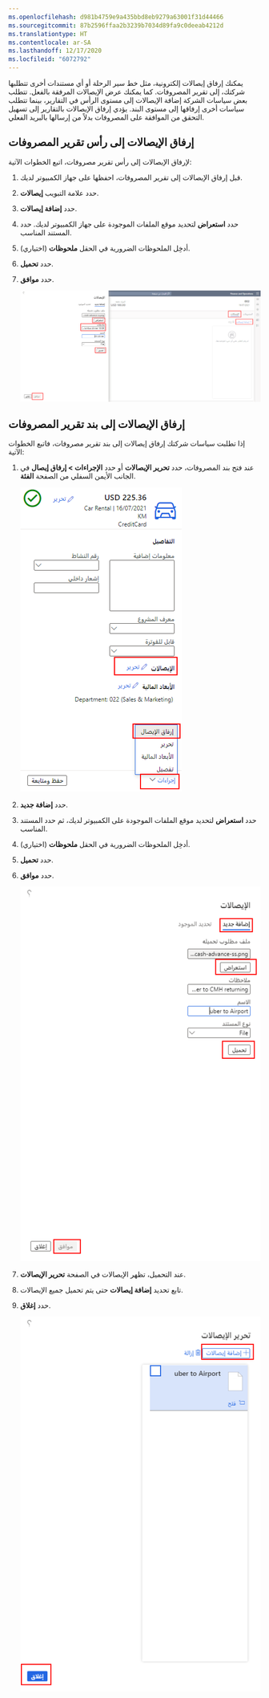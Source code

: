 ```yaml
---
ms.openlocfilehash: d981b4759e9a435bbd8eb9279a63001f31d44466
ms.sourcegitcommit: 87b2596ffaa2b3239b7034d89fa9c0deeab4212d
ms.translationtype: HT
ms.contentlocale: ar-SA
ms.lasthandoff: 12/17/2020
ms.locfileid: "6072792"
---
```

يمكنك إرفاق إيصالات إلكترونية، مثل خط سير الرحلة أو أي مستندات أخرى تتطلبها شركتك، إلى تقرير المصروفات. كما يمكنك عرض الإيصالات المرفقة بالفعل. تتطلب بعض سياسات الشركة إضافة الإيصالات إلى مستوى الرأس في التقارير، بينما تتطلب سياسات أخرى إرفاقها إلى مستوى البند. يؤدي إرفاق الإيصالات بالتقارير إلى تسهيل التحقق من الموافقة على المصروفات بدلاً من إرسالها بالبريد الفعلي.

## <a name="attach-receipts-an-expense-report-header"></a>إرفاق الإيصالات إلى رأس تقرير المصروفات
لإرفاق الإيصالات إلى رأس تقرير مصروفات، اتبع الخطوات الآتية:

1.  قبل إرفاق الإيصالات إلى تقرير المصروفات، احفظها على جهاز الكمبيوتر لديك.
2.  حدد علامة التبويب **إيصالات**.
3.  حدد **إضافة إيصالات**.
4.  حدد **استعراض** لتحديد موقع الملفات الموجودة على جهاز الكمبيوتر لديك. حدد المستند المناسب.
5.  (اختياري) أدخِل الملحوظات الضرورية في الحقل **ملحوظات**. 
6.  حدد **تحميل**.
7.  حدد **موافق**.

     ![لقطة شاشة لعلامة التبويب "الإيصالات" لإضافة إيصال إلى رأس الصفحة.](../media/header-add-receipts-ssm.png) 

## <a name="attach-receipts-to-an-expense-report-line"></a>إرفاق الإيصالات إلى بند تقرير المصروفات
إذا تطلبت سياسات شركتك إرفاق إيصالات إلى بند تقرير مصروفات، فاتبع الخطوات الآتية:

1.  عند فتح بند المصروفات، حدد **تحرير الإيصالات** أو حدد **الإجراءات > إرفاق إيصال** في الجانب الأيمن السفلي من الصفحة **الفئة**.

    ![لقطة شاشة لعلامة التبويب "التفاصيل" لإضافة إيصال إلى بند.](../media/line-level-receipts-ssm.png)

2.  حدد **إضافة جديد**.
3.  حدد **استعراض** لتحديد موقع الملفات الموجودة على الكمبيوتر لديك، ثم حدد المستند المناسب.
4.  (اختياري) أدخِل الملحوظات الضرورية في الحقل **ملحوظات**.
5.  حدد **تحميل**.
6.  حدد **موافق**.

    ![لقطة شاشة لعلامة التبويب "الإيصالات" تُظهر الزر "تحميل".](../media/upload-line-level-receipts-ssm.png) 
 
7.  عند التحميل، تظهر الإيصالات في الصفحة **تحرير الإيصالات**. 
8.  تابع تحديد **إضافة إيصالات** حتى يتم تحميل جميع الإيصالات.
9.  حدد **إغلاق**.


    ![لقطة شاشة للصفحة "تحرير الإيصالات" تُظهر الإيصال الذي تم تحميله.](../media/uploaded-receipt-view-ssm.png)
